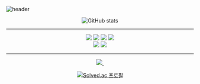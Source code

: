 ![header](https://capsule-render.vercel.app/api?type=waving&color=auto&customColorList=14&height=300&section=header&text=Chaeeun's%20GitHub&fontSize=90)

<div align="center">
    
![GitHub stats](https://github-readme-stats.vercel.app/api?username=limce106&show_icons=true&theme=onedark)
</div>

---

<div align="center">
<img src="https://img.shields.io/badge/UnrealEngine-0E1128.svg?style=for-the-badge&logo=unrealengine&logoColor=#0E1128" />
<img src="https://img.shields.io/badge/Unity-FFFFFF.svg?style=for-the-badge&logo=unity&logoColor=black" />
<img src="https://img.shields.io/badge/C++-00599C.svg?style=for-the-badge&logo=cplusplus&logoColor=#00599C" />
<img src="https://img.shields.io/badge/C Sharp-A8B9CC.svg?style=for-the-badge&logo=visual-studio-code&logoColor=#A8B9CC" />
</div>

<div align="center">
<img src="https://img.shields.io/badge/Github-181717.svg?style=for-the-badge&logo=github&logoColor=white" />
<img src="https://img.shields.io/badge/VisualStudioCode-007ACC.svg?style=for-the-badge&logo=visual-studio-code&logoColor=white" />
</div>

---

<div align="center">
<a href="https://velog.io/@limce">
    <img src="https://img.shields.io/badge/Velog-1EBC8F?style=for-the-badge&logo=velog&logoColor=white" />&nbsp
  </a>
</div>

<div align="center">
    
[![Solved.ac
프로필](http://mazassumnida.wtf/api/mini/generate_badge?boj=limce106)](https://solved.ac/limce106)
</div>
